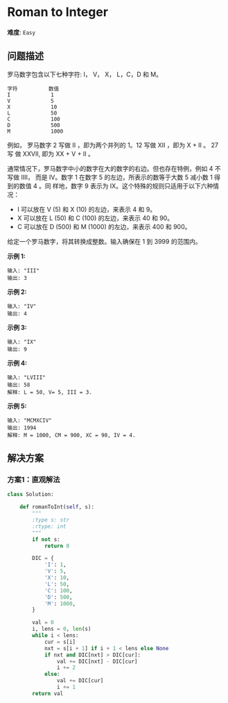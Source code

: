 # Roman to Integer

**难度**: `Easy`


## 问题描述

罗马数字包含以下七种字符: I， V， X， L，C，D 和 M。

    字符          数值
    I             1
    V             5
    X             10
    L             50
    C             100
    D             500
    M             1000

例如， 罗马数字 2 写做 II ，即为两个并列的 1。12 写做 XII ，即为 X + II 。 27 写
做 XXVII, 即为 XX + V + II 。

通常情况下，罗马数字中小的数字在大的数字的右边。但也存在特例，例如 4 不写做 IIII，
而是 IV。数字 1 在数字 5 的左边，所表示的数等于大数 5 减小数 1 得到的数值 4 。同
样地，数字 9 表示为 IX。这个特殊的规则只适用于以下六种情况：

- I 可以放在 V (5) 和 X (10) 的左边，来表示 4 和 9。
- X 可以放在 L (50) 和 C (100) 的左边，来表示 40 和 90。 
- C 可以放在 D (500) 和 M (1000) 的左边，来表示 400 和 900。

给定一个罗马数字，将其转换成整数。输入确保在 1 到 3999 的范围内。

**示例 1:**

    输入: "III"
    输出: 3

**示例 2:**

    输入: "IV"
    输出: 4

**示例 3:**

    输入: "IX"
    输出: 9

**示例 4:**

    输入: "LVIII"
    输出: 58
    解释: L = 50, V= 5, III = 3.

**示例 5:**

    输入: "MCMXCIV"
    输出: 1994
    解释: M = 1000, CM = 900, XC = 90, IV = 4.


## 解决方案

### 方案1：直观解法

```python
class Solution:

    def romanToInt(self, s):
        """
        :type s: str
        :rtype: int
        """
        if not s:
            return 0

        DIC = {
            'I': 1,
            'V': 5,
            'X': 10,
            'L': 50,
            'C': 100,
            'D': 500,
            'M': 1000,
        }

        val = 0
        i, lens = 0, len(s)
        while i < lens:
            cur = s[i]
            nxt = s[i + 1] if i + 1 < lens else None
            if nxt and DIC[nxt] > DIC[cur]:
                val += DIC[nxt] - DIC[cur]
                i += 2
            else:
                val += DIC[cur]
                i += 1
        return val
```
